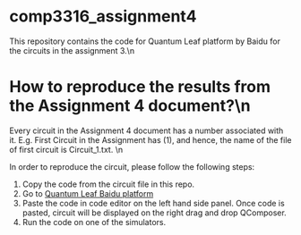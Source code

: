 # comp3316_assignment4
This repository contains the code for Quantum Leaf platform by Baidu for the circuits in the assignment 3.\n


# How to reproduce the results from the Assignment 4 document?\n


Every circuit in the Assignment 4 document has a number associated with it. E.g. First Circuit in the Assignment has (1), and hence, the name of the file of first circuit is Circuit_1.txt.
\n

In order to reproduce the circuit, please follow the following steps:

1. Copy the code from the circuit file in this repo.
2. Go to [Quantum Leaf Baidu platform](https://quantum-hub.baidu.com/qasm)
3. Paste the code in code editor on the left hand side panel. Once code is pasted, circuit will be displayed on the right drag and drop QComposer.
4. Run the code on one of the simulators.



